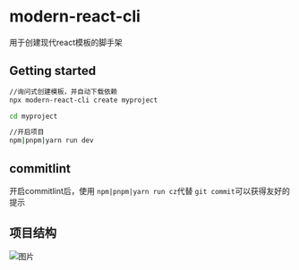 # modern-react-cli
用于创建现代react模板的脚手架
## Getting started
```bash
//询问式创建模板，并自动下载依赖
npx modern-react-cli create myproject

cd myproject

//开启项目
npm|pnpm|yarn run dev
```
## commitlint
开启commitlint后，使用 ```npm|pnpm|yarn run cz```代替 ```git commit```可以获得友好的提示

## 项目结构
![图片](https://user-images.githubusercontent.com/93420481/236680902-347b505f-76a7-4ff7-8091-2115cf65a769.png)
